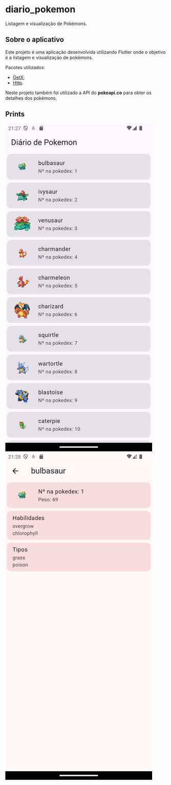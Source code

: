 # diario_pokemon

Listagem e visualização de Pokémons.

## Sobre o aplicativo

Este projeto é uma aplicação desenvolvida utilizando Flutter onde o objetivo é a listagem e 
visualização de pokémons.

Pacotes utilizados:

- [GetX](https://pub.dev/packages/get);
- [Http](https://pub.dev/packages/http).

Neste projeto também foi utilizado a API do **pokeapi.co** para obter os detalhes dos pokémons.

## Prints

![Página Inicial](imgs/img1.png)
![Detalhes do Pokémon](imgs/img2.png)
